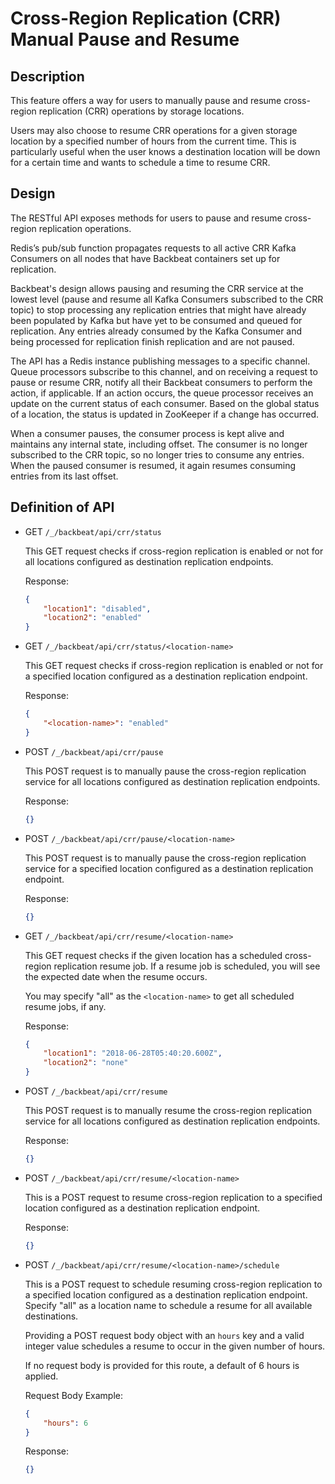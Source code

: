 # Cross-Region Replication (CRR) Manual Pause and Resume

## Description

This feature offers a way for users to manually pause and resume cross-region
replication (CRR) operations by storage locations.

Users may also choose to resume CRR operations for a given storage location by a
specified number of hours from the current time. This is particularly useful
when the user knows a destination location will be down for a certain time and
wants to schedule a time to resume CRR.

## Design

The RESTful API exposes methods for users to pause and resume cross-region
replication operations.

Redis’s pub/sub function propagates requests to all active CRR Kafka Consumers
on all nodes that have Backbeat containers set up for replication.

Backbeat's design allows pausing and resuming the CRR service at the lowest
level (pause and resume all Kafka Consumers subscribed to the CRR topic) to
stop processing any replication entries that might have already been populated
by Kafka but have yet to be consumed and queued for replication. Any entries
already consumed by the Kafka Consumer and being processed for replication
finish replication and are not paused.

The API has a Redis instance publishing messages to a specific channel. Queue
processors subscribe to this channel, and on receiving a request to pause or
resume CRR, notify all their Backbeat consumers to perform the action, if
applicable. If an action occurs, the queue processor receives an update on the
current status of each consumer. Based on the global status of a location, the
status is updated in ZooKeeper if a change has occurred.

When a consumer pauses, the consumer process is kept alive and maintains any
internal state, including offset. The consumer is no longer subscribed to the
CRR topic, so no longer tries to consume any entries. When the paused consumer
is resumed, it again resumes consuming entries from its last offset.

## Definition of API

* GET `/_/backbeat/api/crr/status`

    This GET request checks if cross-region replication is enabled or not for
    all locations configured as destination replication endpoints.

    Response:
    ```json
    {
        "location1": "disabled",
        "location2": "enabled"
    }
    ```

* GET `/_/backbeat/api/crr/status/<location-name>`

    This GET request checks if cross-region replication is enabled or not for
    a specified location configured as a destination replication endpoint.

    Response:
    ```json
    {
        "<location-name>": "enabled"
    }
    ```

* POST `/_/backbeat/api/crr/pause`

    This POST request is to manually pause the cross-region replication service
    for all locations configured as destination replication endpoints.

    Response:
    ```json
    {}
    ```

* POST `/_/backbeat/api/crr/pause/<location-name>`

    This POST request is to manually pause the cross-region replication service
    for a specified location configured as a destination replication endpoint.

    Response:
    ```json
    {}
    ```

* GET `/_/backbeat/api/crr/resume/<location-name>`

    This GET request checks if the given location has a scheduled cross-region
    replication resume job. If a resume job is scheduled, you will see the
    expected date when the resume occurs.

    You may specify "all" as the `<location-name>` to get all scheduled resume
    jobs, if any.

    Response:
    ```json
    {
        "location1": "2018-06-28T05:40:20.600Z",
        "location2": "none"
    }
    ```

* POST `/_/backbeat/api/crr/resume`

    This POST request is to manually resume the cross-region replication
    service for all locations configured as destination replication endpoints.

    Response:
    ```json
    {}
    ```

* POST `/_/backbeat/api/crr/resume/<location-name>`

    This is a POST request to resume cross-region replication to a specified
    location configured as a destination replication endpoint.

    Response:
    ```json
    {}
    ```

* POST `/_/backbeat/api/crr/resume/<location-name>/schedule`

    This is a POST request to schedule resuming cross-region replication
    to a specified location configured as a destination replication endpoint.
    Specify "all" as a location name to schedule a resume for all available
    destinations.

    Providing a POST request body object with an `hours` key and a valid
    integer value schedules a resume to occur in the given number of hours.

    If no request body is provided for this route, a default of 6 hours is
    applied.

    Request Body Example:
    ```json
    {
        "hours": 6
    }
    ```

    Response:
    ```json
    {}
    ```
